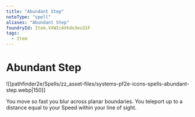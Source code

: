 ```yaml
---
title: "Abundant Step"
noteType: "spell"
aliases: "Abundant Step"
foundryId: Item.VXWIcAVkdo3eu31F
tags:
  - Item
---
```


# Abundant Step
![[pathfinder2e/Spells/zz_asset-files/systems-pf2e-icons-spells-abundant-step.webp|150]]

You move so fast you blur across planar boundaries. You teleport up to a distance equal to your Speed within your line of sight.
